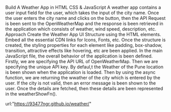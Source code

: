 Build A Weather App in HTML CSS & JavaScript
A weather app contains a user input field for the user, which takes the input of the city name. Once the user enters the city name and clicks on the button, then the API Request is been sent to the OpenWeatherMap and the response is been retrieved in the application which consists of weather, wind speed, description, etc.
Approach
Create the Weather App UI Structure using the HTML elements. Embed all the essential CDN links for Icons, Fonts, etc.
Once the structure is created, the styling properties for each element like padding, box-shadow, transition, attractive effects like hovering, etc are been applied.
In the main JavaScript file, the overall behavior of the application is been defined.
Firstly, we are specifying the API URL of OpenWeatherMap. Then we are specifying the unique API key. By defaul,t the Weather of the Pune location is been shown when the application is loaded.
Then by using the async function, we are returning the wwather of the city which is entered by the user. If the city is not valid, then an error message is been shown to the user.
Once the details are fetched, then these details are been represented in the weatherShowFn().

url:"https://93477ngr.github.io/weather/"
